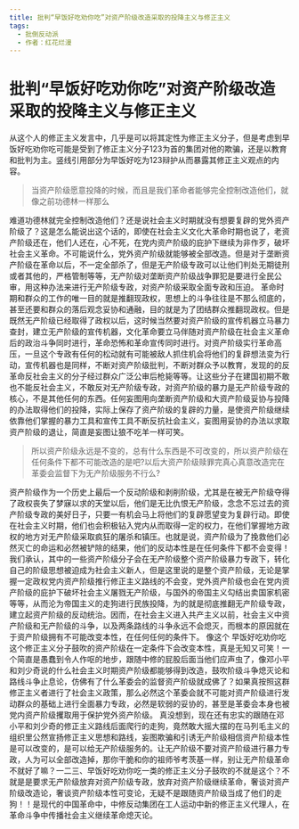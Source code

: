 ```yaml
---
title: 批判“早饭好吃劝你吃”对资产阶级改造采取的投降主义与修正主义
tags:
  - 批倒反动派
  - 作者：红花烂漫
---
```


# 批判“早饭好吃劝你吃”对资产阶级改造采取的投降主义与修正主义

从这个人的修正主义发言中，几乎是可以将其定性为修正主义分子，但是考虑到早饭好吃劝你吃可能是受到了修正主义分子123为首的集团对他的欺骗，还是以教育和批判为主。竖线引用部分为早饭好吃为123辩护从而暴露其修正主义观点的内容。
> 当资产阶级愿意投降的时候，而且是我们革命者能够完全控制改造他们，就像之前功德林一样那么

难道功德林就完全控制改造他们？还是说社会主义时期就没有想要复辟的党外资产阶级了？这是怎么能说出这个话的，即使在社会主义文化大革命时期也说了，老资产阶级还在，他们人还在，心不死，在党内资产阶级的庇护下继续为非作歹，破坏社会主义革命。不可能说什么，党外资产阶级就能够被全部改造。但是对于垄断资产阶级在革命以后，不一定全部杀了，但是无产阶级专政可以让他们判处无期徒刑或者其他的，严格管制等等，无产阶级对垄断资产阶级战争罪犯是要进行全民公审，用这种办法来进行无产阶级专政，对资产阶级采取全面专政和压迫。
革命时期和群众的工作的唯一目的就是推翻现政权，思想上的斗争往往是不那么彻底的，甚至还要和群众的落后观念妥协和通融，目的就是为了团结群众推翻现政权。但是既然无产阶级已经取得了政权以后，这时候当然要对资产阶级的宣传机器立马暴力查封，建立无产阶级的宣传机器，文化革命要立马伴随对资产阶级在社会主义革命后的政治斗争同时进行，革命恐怖和革命宣传同时进行。对资产阶级实行革命高压，一旦这个专政有任何的松动就有可能被敌人抓住机会将他们的复辟想法变为行动，宣传机器也是同样，不断对资产阶级批判，不断对群众予以教育，发现的的反革命反社会主义的分子经过群众广泛公审后枪毙等等。让这些分子在建国初期不敢也不能反社会主义，不敢反对无产阶级专政，对资产阶级的暴力是无产阶级专政的核心，不是其他任何的东西。任何妄图用向垄断资产阶级和大资产阶级妥协与投降的办法取得他们的投降，实际上保存了资产阶级的复辟的力量，是使资产阶级继续依靠他们掌握的暴力工具和宣传工具不断反抗社会主义，妄图用妥协的办法以求取资产阶级的退让，简直是妄图让狼不吃羊一样可笑。
> 所以资产阶级永远是不变的，总有什么东西是不可改变的，所以资产阶级在任何条件下都不可能改造的是吧?以后大资产阶级赎罪完真心真意改造完在革委会监督下为无产阶级服务不行么?

资产阶级作为一个历史上最后一个反动阶级和剥削阶级，尤其是在被无产阶级夺得了政权丧失了梦寐以求的天堂以后，他们是无比仇恨无产阶级，念念不忘过去的资产阶级专政的美好日子，只要一有机会马上将他们的复辟愿望变为复辟行动。即使在社会主义时期，他们也会积极钻入党内从而取得一定的权力，在他们掌握地方政权的地方对无产阶级采取疯狂的屠杀和镇压。也就是说，资产阶级为了挽救他们必然灭亡的命运和必然被铲除的结果，他们的反动本性是在任何条件下都不会变得！我们承认，其中的一些资产阶级分子会在无产阶级整个资产阶级暴力专政下，转化自己的阶级思想被迫成为社会主义新人，但是这里说的是整个资产阶级，无论是掌握一定政权党内资产阶级推行修正主义路线的不会变，党外资产阶级也会在党内资产阶级的庇护下破坏社会主义屠戮无产阶级，与国外的帝国主义勾结出卖国家机密等等，从而沦为帝国主义的走狗进行民族投降，为的就是彻底推翻无产阶级专政，建立起资产阶级的反动统治。因而，在社会主义进入共产主义以前，社会主义中资产阶级和无产阶级的斗争，以及两条路线的斗争永远不会熄灭，而根本的原因就在于资产阶级拥有不可能改变本性，在任何任何的条件下。
像这个 早饭好吃劝你吃 这个修正主义分子鼓吹的资产阶级在一定条件下会改变本性，真是无知又可笑！一个简直是愚蠢到令人作呕的地步，跟随中修的屁股后面当他们应声虫了，像邓小平和刘少奇说的什么社会主义时期资产阶级都能够得到改造，鼓吹阶级斗争熄灭论和路线斗争止息论，仿佛有了什么革委会的监督资产阶级就成佛了？如果真按照这群修正主义者进行了社会主义政策，那么必然这个革委会就不可能对资产阶级进行发动群众的基础上进行全面暴力专政，必然是软弱的妥协的，甚至是革委会本身也被党内资产阶级攫取用于保护党外资产阶级。
真没想到，现在还有忠实的跟随在邓小平和刘少奇的修正主义路线后面爬行的走狗，竟然敢大摇大摆的在马列毛主义的组织里公然宣扬修正主义思想和路线，妄图欺骗和引诱无产阶级相信资产阶级本性是可以改变的，是可以给无产阶级服务的。让无产阶级不要对资产阶级进行暴力专政，人为可以全部改造掉，那你干脆和你的祖师爷考茨基一样，别让无产阶级革命不就好了嘛？一二三、早饭好吃劝你吃一类的修正主义分子鼓吹的不就是这个？不就是是要求无产阶级放弃对资产阶级专政，放弃对资产阶级继续革命，奢谈对资产阶级改造论，奢谈资产阶级本性可变论，无疑不是跟随资产阶级当成了他们的走狗！！是现代的中国革命中，中修反动集团在工人运动中新的修正主义代理人，在革命斗争中传播社会主义继续革命熄灭论。
